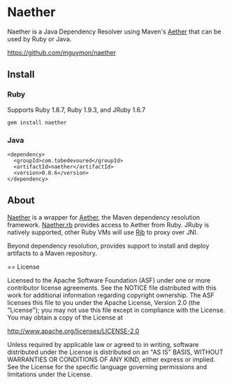 # Naether

Naether is a Java Dependency Resolver using Maven's [Aether](https://github.com/sonatype/sonatype-aether) 
that can be used by Ruby or Java.

https://github.com/mguymon/naether

## Install

### Ruby

Supports Ruby 1.8.7, Ruby 1.9.3, and JRuby 1.6.7

    gem install naether

### Java

    <dependency>
      <groupId>com.tobedevoured</groupId>
      <artifactId>naether</artifactId>
      <version>0.8.6</version>
    </dependency>

## About

[Naether](https://github.com/mguymon/naether/blob/master/src/main/java/com/slackworks/naether/Naether.java) 
is a wrapper for [Aether](https://github.com/sonatype/sonatype-aether), the Maven dependency resolution framework. 
[Naether.rb](https://github.com/mguymon/naether/blob/master/src/main/ruby/naether.rb) provides access to Aether 
from Ruby. JRuby is natively supported, other Ruby VMs will use [Rjb](http://rjb.rubyforge.org) to proxy over JNI.

Beyond dependency resolution, provides support to install and deploy artifacts to a Maven repository.


== License

Licensed to the Apache Software Foundation (ASF) under one or more
contributor license agreements.  See the NOTICE file distributed with this
work for additional information regarding copyright ownership.  The ASF
licenses this file to you under the Apache License, Version 2.0 (the
"License"); you may not use this file except in compliance with the License.
You may obtain a copy of the License at

  http://www.apache.org/licenses/LICENSE-2.0

Unless required by applicable law or agreed to in writing, software
distributed under the License is distributed on an "AS IS" BASIS, WITHOUT
WARRANTIES OR CONDITIONS OF ANY KIND, either express or implied.  See the
License for the specific language governing permissions and limitations under
the License.

